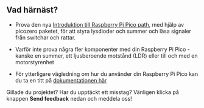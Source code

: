 ## Vad härnäst?

- Prova den nya [Introduktion till Raspberry Pi Pico path](https://projects.raspberrypi.org/en/pathways/pico-intro), med hjälp av picozero paketet, för att styra lysdioder och summer och läsa signaler från switchar och rattar.

- Varför inte prova några fler komponenter med din Raspberry Pi Pico - kanske en summer, ett ljusberoende motstånd (LDR) eller till och med en motorstyrenhet

- För ytterligare vägledning om hur du använder din Raspberry Pi Pico kan du ta en titt på [dokumentationen här](https://www.raspberrypi.org/documentation/pico/getting-started/)

Gillade du projektet? Har du upptäckt ett misstag? Vänligen klicka på knappen **Send feedback** nedan och meddela oss!
